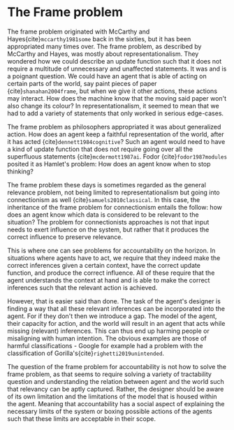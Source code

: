 
# The Frame problem
<!--
bibtex_bibfiles:
    - references.bib

---
Authors:
- Sietze Kuilman, Luciano C Siebert - Faculty of Electrical Engineering Mathematics and Computer Science, Delft University of Technology, Delft, The Netherlands
---
-->

The frame problem originated with McCarthy and Hayes{cite}`mccarthy1981some` back in the sixties, but it has been appropriated many times over. The frame problem, as described by McCarthy and Hayes, was mostly about representationalism. They wondered how we could describe an update function such that it does not require a multitude of unnecessary and unaffected statements. It was and is a poignant question. We could have an agent that is able of acting on certain parts of the world, say paint pieces of paper {cite}`shanahan2004frame`, but when we give it other actions, these actions may interact. How does the machine know that the moving said paper won't also change its colour? In representationalism, it seemed to mean that we had to add a variety of statements that only worked in serious edge-cases.

The frame problem as philosophers appropriated it was about generalized action. How does an agent keep a faithful representation of the world, after it has acted {cite}`dennett1984cognitive`? Such an agent would need to have a kind of update function that does not require going over all the superfluous statements {cite}`mcdermott1987ai`. Fodor {cite}`fodor1987modules` posited it as Hamlet's problem: How does an agent know when to stop thinking?

The frame problem these days is sometimes regarded as the general relevance problem, not being limited to representationalism but going into connectionism as well {cite}`samuels2010classical`. In this case, the inheritance of the frame problem for connectionism entails the follow: how does an agent know which data is considered to be relevant to the situation? The problem for connectionists approaches is not that input needs to exert influence on the system, but rather that it produces the correct influence to preserve relevance.

This is where one can see problems for accountability on the horizon. In situations where agents have to act, we require that they indeed make the correct inferences given a certain context, have the correct update function, and produce the correct influence. All of these require that the agent understands the context at hand and is able to make the correct inferences such that the relevant action is achieved.

However, that is easier said than done. The task of the agent's designer is finding a way that all these relevant inferences can be incorporated into the agent. For if they don't then we introduce a gap. The model of the agent, their capacity for action, and the world will result in an agent that acts while missing (relevant) inferences. This can thus end up harming people or misaligning with human intention. The obvious examples are those of harmful classifications - Google for example had a problem with the classification of Gorilla's{cite}`righetti2019unintended`.

The question of the frame problem for accountability is not how to solve the frame problem, as that seems to require solving a variety of tractability question and understanding the relation between agent and the world such that relevancy can be aptly captured. Rather, the designer should be aware of its own limitation and the limitations of the model that is housed within the agent. Meaning that accountability has a social aspect of explaining the necessary limits of the system or boxing possible actions of the agents such that these limits are acceptable in their scope.

<!--
## References

 bibtex_bibfiles:
    - references.bib

{bibliography}-->
